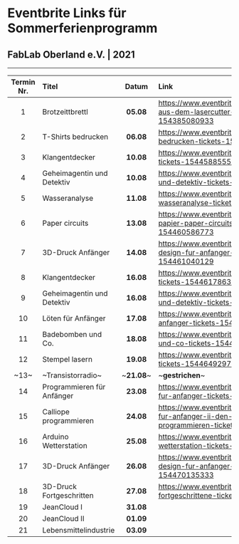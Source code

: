  # Eventbrite Links für Sommerferienprogramm
 ## FabLab Oberland e.V. | 2021

 ---  
|  Termin Nr.     | Titel                       | Datum     | Link|
| :-------------: | :-------------              | :-----:   |:---- |
| 1               | Brotzeittbrettl             | **05.08** |https://www.eventbrite.de/e/brotzeitbrettl-aus-dem-lasercutter-tickets-154385080933 |
| 2               | T-Shirts bedrucken          | **06.08** |https://www.eventbrite.de/e/t-shirts-bedrucken-tickets-154458233735 |
| 3               | Klangentdecker              | **10.08** |https://www.eventbrite.de/e/klangentdecker-tickets-154458855595 |
| 4               | Geheimagentin und Detektiv  | **10.08** |https://www.eventbrite.de/e/geheimagentin-und-detektiv-tickets-154459511557 |
| 5               | Wasseranalyse               | **11.08** |https://www.eventbrite.de/e/die-groe-wasseranalyse-tickets-154460173537 |
| 6               | Paper circuits              | **13.08** |https://www.eventbrite.de/e/strom-auf-papier-paper-circuits-tickets-154460586773 |
| 7               | 3D-Druck Anfänger           | **14.08** |https://www.eventbrite.de/e/3d-druck-und-design-fur-anfanger-tickets-154461040129 |
| 8               | Klangentdecker              | **16.08** |https://www.eventbrite.de/e/klangentdecker-tickets-154461786361 |
| 9               | Geheimagentin und Detektiv  | **16.08** |https://www.eventbrite.de/e/geheimagentin-und-detektiv-tickets-154462456365 |
| 10              | Löten für Anfänger          | **17.08** |https://www.eventbrite.de/e/loten-fur-anfanger-tickets-154463453347 |
| 11              | Badebomben und Co.          | **18.08** |https://www.eventbrite.de/e/badebomben-und-co-tickets-154464386137 |
| 12              | Stempel lasern              | **19.08** |https://www.eventbrite.de/e/stempel-lasern-tickets-154464929763 |
| ~13~              | ~Transistorradio~             | ~**21.08**~ | ~**gestrichen**~ |
| 14              | Programmieren für Anfänger  | **23.08** |https://www.eventbrite.de/e/programmieren-fur-anfanger-tickets-154465643899 |
| 15              | Calliope programmieren      | **24.08** |https://www.eventbrite.de/e/programmieren-fur-anfanger-ii-den-calliope-programmieren-tickets-154466241687 |
| 16              | Arduino Wetterstation       | **25.08** |https://www.eventbrite.de/e/arduino-wetterstation-tickets-154469712067 |
| 17              | 3D-Druck Anfänger           | **26.08** |https://www.eventbrite.de/e/3d-druck-und-design-fur-anfanger-tickets-154470135333 |
| 18              | 3D-Druck Fortgeschritten    | **27.08** |https://www.eventbrite.de/e/3d-druck-fur-fortgeschrittene-tickets-154470315873 |
| 19              | JeanCloud I                 | **31.08** | |
| 20              | JeanCloud II                | **01.09** | |
| 21              | Lebensmittelindustrie       | **03.09** | |
